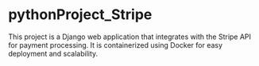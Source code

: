 # pythonProject_Stripe
This project is a Django web application that integrates with the Stripe API for payment processing. It is containerized using Docker for easy deployment and scalability.

